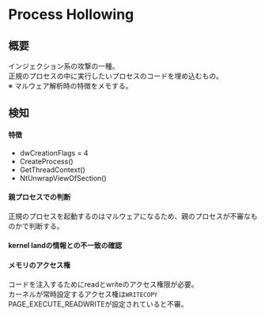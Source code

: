 # Process Hollowing

## 概要
インジェクション系の攻撃の一種。  
正規のプロセスの中に実行したいプロセスのコードを埋め込むもの。  
※ マルウェア解析時の特徴をメモする。

## 検知
#### 特徴
* dwCreationFlags = 4
* CreateProcess()
* GetThreadContext()
* NtUnwrapViewOfSection()

#### 親プロセスでの判断
正規のプロセスを起動するのはマルウェアになるため、親のプロセスが不審なものかで判断する。

#### kernel landの情報との不一致の確認

#### メモリのアクセス権
コードを注入するためにreadとwriteのアクセス権限が必要。  
カーネルが常時設定するアクセス権は`WRITECOPY`  
PAGE_EXECUTE_READWRITEが設定されていると不審。
